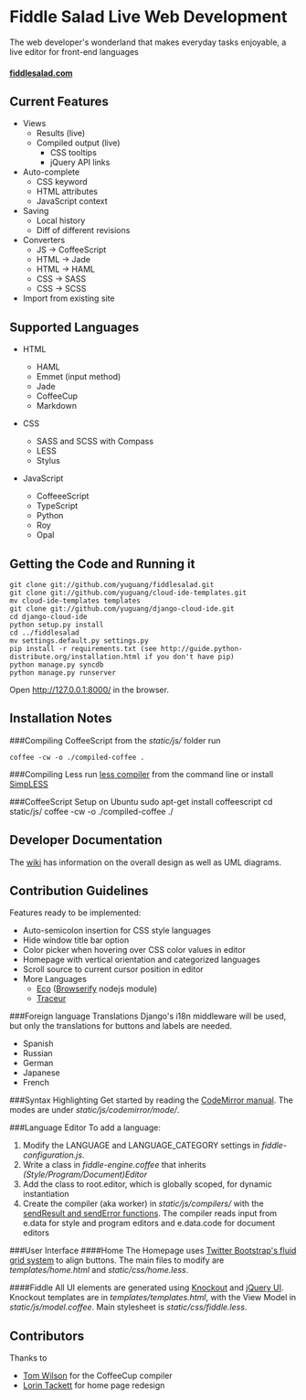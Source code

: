 Fiddle Salad Live Web Development
======================
The web developer's wonderland that makes everyday tasks enjoyable, a live editor for front-end languages
#### [fiddlesalad.com](http://fiddlesalad.com)
 
Current Features
----------------
* Views
    * Results (live)
    * Compiled output (live)
        * CSS tooltips
        * jQuery API links
* Auto-complete
    * CSS keyword
    * HTML attributes
    * JavaScript context
* Saving
    * Local history
    * Diff of different revisions
* Converters
    * JS -> CoffeeScript
    * HTML -> Jade
	* HTML -> HAML
	* CSS -> SASS
	* CSS -> SCSS
* Import from existing site

Supported Languages
-------------------

* HTML
    * HAML
    * Emmet (input method)
    * Jade
    * CoffeeCup
    * Markdown

* CSS
    * SASS and SCSS with Compass
    * LESS
    * Stylus

* JavaScript
    * CoffeeeScript
    * TypeScript
    * Python
    * Roy
    * Opal

Getting the Code and Running it
-------------------------------

    git clone git://github.com/yuguang/fiddlesalad.git
    git clone git://github.com/yuguang/cloud-ide-templates.git
    mv cloud-ide-templates templates
    git clone git://github.com/yuguang/django-cloud-ide.git
    cd django-cloud-ide
    python setup.py install
    cd ../fiddlesalad
    mv settings.default.py settings.py
    pip install -r requirements.txt (see http://guide.python-distribute.org/installation.html if you don't have pip)
    python manage.py syncdb
    python manage.py runserver

Open http://127.0.0.1:8000/ in the browser.

Installation Notes
------------------
###Compiling CoffeeScript
from the _static/js/_ folder run

    coffee -cw -o ./compiled-coffee .
	
###Compiling Less
run [less compiler](http://lesscss.org/#-server-side-usage) from the command line or install [SimpLESS](http://wearekiss.com/simpless)

###CoffeeScript Setup on Ubuntu
	sudo apt-get install coffeescript
	cd static/js/
	coffee -cw -o ./compiled-coffee ./

Developer Documentation
-----------------------

The [wiki](https://github.com/yuguang/fiddlesalad/wiki) has information on the overall design
as well as UML diagrams.


Contribution Guidelines
-----------------------

Features ready to be implemented:

* Auto-semicolon insertion for CSS style languages
* Hide window title bar option
* Color picker when hovering over CSS color values in editor
* Homepage with vertical orientation and categorized languages
* Scroll source to current cursor position in editor
* More Languages
    * [Eco](https://github.com/sstephenson/eco) ([Browserify](https://github.com/substack/node-browserify) nodejs module)
    * [Traceur](https://github.com/google/traceur-compiler)

###Foreign language Translations
Django's i18n middleware will be used, but only the translations for buttons and labels are needed.

* Spanish
* Russian
* German
* Japanese
* French
    
###Syntax Highlighting
Get started by reading the [CodeMirror manual](http://codemirror.net/doc/manual.html#modeapi). The modes are under _static/js/codemirror/mode/_.

###Language Editor
To add a language:

1. Modify the LANGUAGE and LANGUAGE_CATEGORY settings in *fiddle-configuration.js*. 
2. Write a class in *fiddle-engine.coffee* that inherits *(Style/Program/Document)Editor*
3. Add the class to root.editor, which is globally scoped, for dynamic instantiation
4. Create the compiler (aka worker) in _static/js/compilers/_ with the [sendResult and sendError functions](https://github.com/yuguang/fiddlesalad/blob/master/static/js/compilers/coffeescript.js).
The compiler reads input from e.data for style and program editors and e.data.code for document editors
	
###User Interface
####Home
The Homepage uses [Twitter Bootstrap's fluid grid system](http://twitter.github.com/bootstrap/scaffolding.html#fluidGridSystem) 
to align buttons. The main files to modify are *templates/home.html* and *static/css/home.less*. 

####Fiddle
All UI elements are generated using [Knockout](http://knockoutjs.com/documentation/introduction.html)
and [jQuery UI](http://jqueryui.com/demos/). Knockout templates are in *templates/templates.html*, with the View Model
in *static/js/model.coffee*. Main stylesheet is *static/css/fiddle.less*. 

Contributors
------------

Thanks to

* [Tom Wilson](https://github.com/twilson63) for the CoffeeCup compiler
* [Lorin Tackett](https://github.com/ltackett) for home page redesign